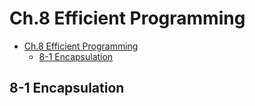# Ch.8 Efficient Programming

- [Ch.8 Efficient Programming](#ch8-efficient-programming)
  - [8-1 Encapsulation](#8-1-encapsulation)

## 8-1 Encapsulation
